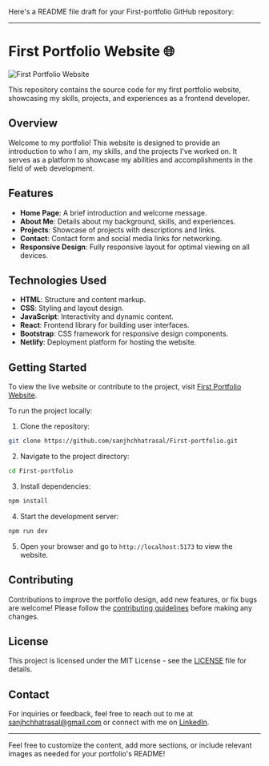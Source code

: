 Here's a README file draft for your First-portfolio GitHub repository:

---

# First Portfolio Website 🌐

![First Portfolio Website](https://github.com/sanjhchhatrasal/First-portfolio/blob/main/src/assets/images/portfolio-screenshot.png)

This repository contains the source code for my first portfolio website, showcasing my skills, projects, and experiences as a frontend developer.

## Overview

Welcome to my portfolio! This website is designed to provide an introduction to who I am, my skills, and the projects I've worked on. It serves as a platform to showcase my abilities and accomplishments in the field of web development.

## Features

- **Home Page**: A brief introduction and welcome message.
- **About Me**: Details about my background, skills, and experiences.
- **Projects**: Showcase of projects with descriptions and links.
- **Contact**: Contact form and social media links for networking.
- **Responsive Design**: Fully responsive layout for optimal viewing on all devices.

## Technologies Used

- **HTML**: Structure and content markup.
- **CSS**: Styling and layout design.
- **JavaScript**: Interactivity and dynamic content.
- **React**: Frontend library for building user interfaces.
- **Bootstrap**: CSS framework for responsive design components.
- **Netlify**: Deployment platform for hosting the website.

## Getting Started

To view the live website or contribute to the project, visit [First Portfolio Website](https://your-portfolio-url.com).

To run the project locally:

1. Clone the repository:

```bash
git clone https://github.com/sanjhchhatrasal/First-portfolio.git
```

2. Navigate to the project directory:

```bash
cd First-portfolio
```

3. Install dependencies:

```bash
npm install
```

4. Start the development server:

```bash
npm run dev
```

5. Open your browser and go to `http://localhost:5173` to view the website.

## Contributing

Contributions to improve the portfolio design, add new features, or fix bugs are welcome! Please follow the [contributing guidelines](https://github.com/sanjhchhatrasal/First-portfolio/blob/main/CONTRIBUTING.md) before making any changes.

## License

This project is licensed under the MIT License - see the [LICENSE](https://github.com/sanjhchhatrasal/First-portfolio/blob/main/LICENSE) file for details.

## Contact

For inquiries or feedback, feel free to reach out to me at [sanjhchhatrasal@gmail.com](mailto:sanjhchhatrasal@gmail.com) or connect with me on [LinkedIn]([https://www.linkedin.com/in/your-linkedin-profile](https://www.linkedin.com/in/sanjh-chhatrasal-663b66262/?originalSubdomain=in)).

---

Feel free to customize the content, add more sections, or include relevant images as needed for your portfolio's README!
